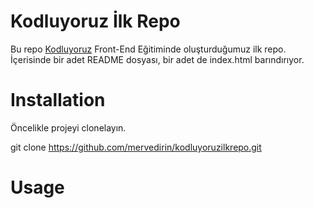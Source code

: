 # Kodluyoruz İlk Repo
Bu repo [Kodluyoruz](htpp://kodluyoruz.com) Front-End Eğitiminde oluşturduğumuz ilk repo. İçerisinde bir adet README dosyası, bir adet de index.html barındırıyor.

# Installation
Öncelikle projeyi clonelayın. 

git clone https://github.com/mervedirin/kodluyoruzilkrepo.git

# Usage
